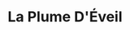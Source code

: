 ---
title: "La Plume D'Éveil"
description: "Achieve your goals with more speed, ease and pleasure by partnering with a professional like Sebastian Assaf."

cta_link: '#'
cta_text: Book a call

heading1: Revive. Restore. Reclaim.
subheading1: Discover the real you.
subhaeding2: Physical, emotional, spiritual - human beings, adults and children alike, are whole creatures, and pain or trauma in one area affects all the rest. Find physical relaxation, emotional stability, and peace of mind through energy work and massage. Step away from the stresses of life, decompress, and find a positive new perspective on your life. 

about_heading: About
about_bio: "Vicky's mission is to help people of all ages discover their own rest and renewal. She knows what it's like to feel defeated, hopeless, depleted, but she's here to tell you that you can get out it. Life is full of difficult paths and it's essential to share the experience with others - because even in a wordless connection, you can find restoration and the ability to heal.<br><br>Her journey began after the birth of her second child and the onset of deep depression. After a long dark struggle, she decided medication and a psychologist weren't going to give her the answers and results she needed. The discovery of numerology and reiki offered her a light at the end of the tunnel. Finally she had the tools she needed to rediscover her purpose and find hope.<br><br>Reiki is what makes Vicky passionate about life. It helps her find a centered balance and joy. Vicky has been practicing energy work for 5 years and is currently pursuing Level 4 training.<br><br> Numerology answered all her questions: why am I the way I am? Why did I have to go through what I did? It offered her the missing puzzle piece to feel complete; it helped her accept herself.<br><br>"

numerology_heading: Numerology
numerology_desc: "Why are you here on this planet? What is your mission? Numerology can help you find the answers to the big questions. Book a reading to help you find clarity, understanding, and peace of mind. <br><br>
Get in touch and fill out a questionnaire today. Each session runs between 60-90 minutes. Pick a live or recorded session - your choice!"

reiki_heading: Reiki Sessions
reiki_desc: "If you're looking for stress relief, then an in-person reiki session is just the thing for you. When you're so stressed and focused on getting work done all the time, it's a real struggle to truly disconnect and find a moment for yourself. Reconnect on a physical, emotional, and spiritual level with the help of drums, incense, candles, and essential oils for holistic help and pain relief. <br><br>Book an appointment for a 75 minute relaxation session personalized to your needs."

massage_heading: Metamorphic Massage
massage_desc: Relax with a 90-minute energy session with a unique twist. You'll enjoy a special 15-minute foot spa (with bath salts from a local essential oil company) followed by a hands and head massage. The session focuses on finding spiritual energy and concludes with an oracle card reading. 

access_heading: Access Bar
access_desc: It's easy to program your mind with negative thought patterns because of a hurtful encounter or discouraging words. This 45-50 minute energy session focuses on removing harmful thought blockages through fingertip acupuncture and touchpoints on the head. Reprogram your mind to be the person who you want to be. 

contact_heading: Contact
contact_desc: "Connect with me. Tell me your story. What do you need and how can I help?<br><br>
Interested in a mixture of sessions? Inter-combine any session and receive a special rebate.<br><br>Book an Appointment today."
---